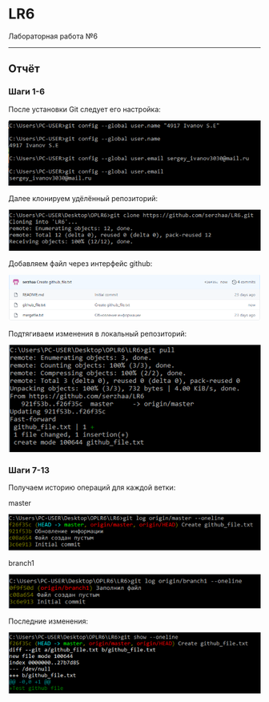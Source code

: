 # LR6
Лабораторная работа №6

***

## Отчёт

### Шаги 1-6

После установки Git следует его настройка:

![1](screens/config.PNG)

Далее клонируем удёлённый репозиторий:

![2](screens/clone.PNG)

Добавляем файл через интерфейс github:

![3](screens/github_file.PNG)

Подтягиваем изменения в локальный репозиторий:

![4](screens/pull.PNG)

### Шаги 7-13

Получаем историю операций для каждой ветки:

master

![5](screens/master_log.PNG)

branch1

![6](screens/branch1_log.PNG)

Последние изменения:

![7](screens/last_changes.PNG)





